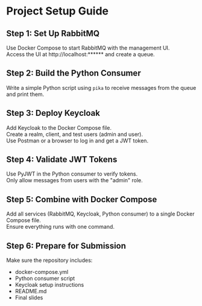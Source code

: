 # Project Setup Guide

## Step 1: Set Up RabbitMQ

Use Docker Compose to start RabbitMQ with the management UI.  
Access the UI at http://localhost:****** and create a queue.

## Step 2: Build the Python Consumer

Write a simple Python script using `pika` to receive messages from the queue and print them.

## Step 3: Deploy Keycloak

Add Keycloak to the Docker Compose file.  
Create a realm, client, and test users (admin and user).  
Use Postman or a browser to log in and get a JWT token.

## Step 4: Validate JWT Tokens

Use PyJWT in the Python consumer to verify tokens.  
Only allow messages from users with the "admin" role.

## Step 5: Combine with Docker Compose

Add all services (RabbitMQ, Keycloak, Python consumer) to a single Docker Compose file.  
Ensure everything runs with one command.

## Step 6: Prepare for Submission

Make sure the repository includes:

- docker-compose.yml
- Python consumer script
- Keycloak setup instructions
- README.md
- Final slides 
